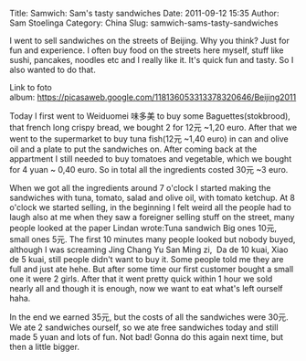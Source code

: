 Title: Samwich: Sam's tasty sandwiches
Date: 2011-09-12 15:35
Author: Sam Stoelinga
Category: China
Slug: samwich-sams-tasty-sandwiches

I went to sell sandwiches on the streets of Beijing. Why you
think? Just for fun and experience. I often buy food on the streets here
myself, stuff like sushi, pancakes, noodles etc and I really like it.
It's quick fun and tasty. So I also wanted to do that.

Link to foto
album: <https://picasaweb.google.com/118136053313378320646/Beijing2011>

Today I first went to Weiduomei 味多美 to buy some Baguettes(stokbrood),
that french long crispy bread, we bought 2 for 12元 \~1,20 euro. After
that we went to the supermarket to buy tuna fish(12元 \~1,40 euro) in
can and olive oil and a plate to put the sandwiches on. After coming
back at the appartment I still needed to buy tomatoes and vegetable,
which we bought for 4 yuan \~ 0,40 euro. So in total all the ingredients
costed 30元 \~3 euro.

When we got all the ingredients around 7 o'clock I started making the
sandwiches with tuna, tomato, salad and olive oil, with tomato ketchup.
At 8 o'clock we started selling, in the beginning I felt weird all the
people had to laugh also at me when they saw a foreigner selling stuff
on the street, many people looked at the paper Lindan wrote:Tuna
sandwich Big ones 10元, small ones 5元. The first 10 minutes many people
looked but nobody buyed, although I was screaming Jing Chang Yu San Ming
zi,  Da de 10 kuai, Xiao de 5 kuai, still people didn't want to buy it.
Some people told me they are full and just ate hehe. But after some time
our first customer bought a small one it were 2 girls. After that it
went pretty quick within 1 hour we sold nearly all and though it is
enough, now we want to eat what's left ourself haha.

In the end we earned 35元, but the costs of all the sandwiches were
30元. We ate 2 sandwiches ourself, so we ate free sandwiches today and
still made 5 yuan and lots of fun. Not bad! Gonna do this again next
time, but then a little bigger.
